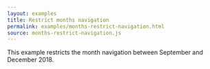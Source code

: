 ```yaml
---
layout: examples
title: Restrict months navigation
permalink: examples/months-restrict-navigation.html
source: months-restrict-navigation.js
---
```


This example restricts the month navigation between September and December 2018.